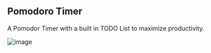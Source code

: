 ## Pomodoro Timer
A Pomodor Timer with a built in TODO List to maximize productivity.

![image](https://github.com/user-attachments/assets/5e5d2b50-366e-44bc-9960-49b40b4ac6da)
